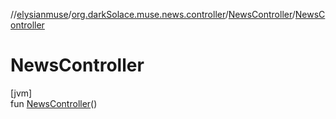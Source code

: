 //[elysianmuse](../../../index.md)/[org.darkSolace.muse.news.controller](../index.md)/[NewsController](index.md)/[NewsController](-news-controller.md)

# NewsController

[jvm]\
fun [NewsController](-news-controller.md)()
